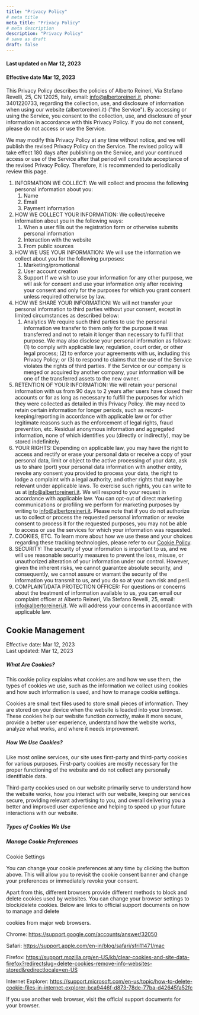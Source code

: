 ```yaml
---
title: "Privacy Policy"
# meta title
meta_title: "Privacy Policy"
# meta description
description: "Privacy Policy"
# save as draft
draft: false
---
```



#### Last updated on Mar 12, 2023
#### Effective date Mar 12, 2023

This Privacy Policy describes the policies of Alberto Reineri, Via Stefano Revelli, 25, CN 12025, Italy, email: info@albertoreineri.it, phone: 3401220733, regarding the collection, use, and disclosure of information when using our website (albertoreineri.it) ("the Service"). By accessing or using the Service, you consent to the collection, use, and disclosure of your information in accordance with this Privacy Policy. If you do not consent, please do not access or use the Service.

We may modify this Privacy Policy at any time without notice, and we will publish the revised Privacy Policy on the Service. The revised policy will take effect 180 days after publishing on the Service, and your continued access or use of the Service after that period will constitute acceptance of the revised Privacy Policy. Therefore, it is recommended to periodically review this page.

1.  INFORMATION WE COLLECT: We will collect and process the following personal information about you:
    1.  Name
    2.  Email
    3.  Payment information
2.  HOW WE COLLECT YOUR INFORMATION: We collect/receive information about you in the following ways:
    1.  When a user fills out the registration form or otherwise submits personal information
    2.  Interaction with the website
    3.  From public sources
3.  HOW WE USE YOUR INFORMATION: We will use the information we collect about you for the following purposes:
    1.  Marketing/promotional
    2.  User account creation
    3.  Support If we wish to use your information for any other purpose, we will ask for consent and use your information only after receiving your consent and only for the purposes for which you grant consent unless required otherwise by law.
4.  HOW WE SHARE YOUR INFORMATION: We will not transfer your personal information to third parties without your consent, except in limited circumstances as described below:
    1.  Analytics We require such third parties to use the personal information we transfer to them only for the purpose it was transferred and not to retain it longer than necessary to fulfill that purpose. We may also disclose your personal information as follows: (1) to comply with applicable law, regulation, court order, or other legal process; (2) to enforce your agreements with us, including this Privacy Policy; or (3) to respond to claims that the use of the Service violates the rights of third parties. If the Service or our company is merged or acquired by another company, your information will be one of the transferred assets to the new owner.
5.  RETENTION OF YOUR INFORMATION: We will retain your personal information with us from 90 days to 2 years after users have closed their accounts or for as long as necessary to fulfill the purposes for which they were collected as detailed in this Privacy Policy. We may need to retain certain information for longer periods, such as record-keeping/reporting in accordance with applicable law or for other legitimate reasons such as the enforcement of legal rights, fraud prevention, etc. Residual anonymous information and aggregated information, none of which identifies you (directly or indirectly), may be stored indefinitely.
6.  YOUR RIGHTS: Depending on applicable law, you may have the right to access and rectify or erase your personal data or receive a copy of your personal data, limit or object to the active processing of your data, ask us to share (port) your personal data information with another entity, revoke any consent you provided to process your data, the right to lodge a complaint with a legal authority, and other rights that may be relevant under applicable laws. To exercise such rights, you can write to us at info@albertoreineri.it. We will respond to your request in accordance with applicable law. You can opt-out of direct marketing communications or profiling we perform for marketing purposes by writing to info@albertoreineri.it. Please note that if you do not authorize us to collect or process the requested personal information or revoke consent to process it for the requested purposes, you may not be able to access or use the services for which your information was requested.
7.  COOKIES, ETC. To learn more about how we use these and your choices regarding these tracking technologies, please refer to our [Cookie Policy](https://privacypolicy.cookieyes.com/albertoreineri.it/privacy-policy).
8.  SECURITY: The security of your information is important to us, and we will use reasonable security measures to prevent the loss, misuse, or unauthorized alteration of your information under our control. However, given the inherent risks, we cannot guarantee absolute security, and consequently, we cannot assure or warrant the security of the information you transmit to us, and you do so at your own risk and peril.
9.  COMPLAINT/DATA PROTECTION OFFICER: For questions or concerns about the treatment of information available to us, you can email our complaint officer at Alberto Reineri, Via Stefano Revelli, 25, email: info@albertoreineri.it. We will address your concerns in accordance with applicable law.

Cookie Management
-------------------
Effective date: Mar 12, 2023\
Last updated: Mar 12, 2023

##### What Are Cookies?

This cookie policy explains what cookies are and how we use them, the types of cookies we use, such as the information we collect using cookies and how such information is used, and how to manage cookie settings.

Cookies are small text files used to store small pieces of information. They are stored on your device when the website is loaded into your browser. These cookies help our website function correctly, make it more secure, provide a better user experience, understand how the website works, analyze what works, and where it needs improvement.

##### How We Use Cookies?

Like most online services, our site uses first-party and third-party cookies for various purposes. First-party cookies are mostly necessary for the proper functioning of the website and do not collect any personally identifiable data.

Third-party cookies used on our website primarily serve to understand how the website works, how you interact with our website, keeping our services secure, providing relevant advertising to you, and overall delivering you a better and improved user experience and helping to speed up your future interactions with our website.

##### Types of Cookies We Use

##### Manage Cookie Preferences

Cookie Settings

You can change your cookie preferences at any time by clicking the button above. This will allow you to revisit the cookie consent banner and change your preferences or immediately revoke your consent.

Apart from this, different browsers provide different methods to block and delete cookies used by websites. You can change your browser settings to block/delete cookies. Below are links to official support documents on how to manage and delete

 cookies from major web browsers.

Chrome: <https://support.google.com/accounts/answer/32050>

Safari: <https://support.apple.com/en-in/blog/safari/sfri11471/mac>

Firefox: <https://support.mozilla.org/en-US/kb/clear-cookies-and-site-data-firefox?redirectslug=delete-cookies-remove-info-websites-stored&redirectlocale=en-US>

Internet Explorer: <https://support.microsoft.com/en-us/topic/how-to-delete-cookie-files-in-internet-explorer-bca9446f-d873-78de-77ba-d42645fa52fc>

If you use another web browser, visit the official support documents for your browser.
